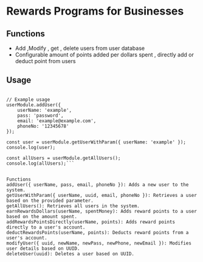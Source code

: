 # Rewards Programs for Businesses

## Functions

- Add ,Modify , get , delete users from user database
- Configurable amount of points added per dollars spent , directly add or deduct point from users

## Usage

```const userModule = require('user-management-module');

// Example usage
userModule.addUser({
    userName: 'example',
    pass: 'password',
    email: 'example@example.com',
    phoneNo: '12345678'
});

const user = userModule.getUserWithParam({ userName: 'example' });
console.log(user);

const allUsers = userModule.getAllUsers();
console.log(allUsers);```


Functions
addUser({ userName, pass, email, phoneNo }): Adds a new user to the system.
getUserWithParam({ userName, uuid, email, phoneNo }): Retrieves a user based on the provided parameter.
getAllUsers(): Retrieves all users in the system.
earnRewardsDollars(userName, spentMoney): Adds reward points to a user based on the amount spent.
addRewardsPointsDirectly(userName, points): Adds reward points directly to a user's account.
deductRewardsPoints(userName, points): Deducts reward points from a user's account.
modifyUser({ uuid, newName, newPass, newPhone, newEmail }): Modifies user details based on UUID.
deleteUser(uuid): Deletes a user based on UUID.
